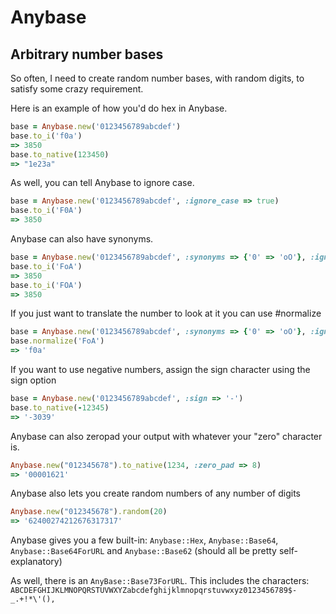 # Anybase

## Arbitrary number bases

So often, I need to create random number bases, with random digits, to satisfy
some crazy requirement.

Here is an example of how you'd do hex in Anybase.

```ruby
base = Anybase.new('0123456789abcdef')
base.to_i('f0a')
=> 3850
base.to_native(123450)
=> "1e23a"
```

As well, you can tell Anybase to ignore case.

```ruby
base = Anybase.new('0123456789abcdef', :ignore_case => true)
base.to_i('F0A')
=> 3850
```

Anybase can also have synonyms.

```ruby
base = Anybase.new('0123456789abcdef', :synonyms => {'0' => 'oO'}, :ignore_case => true)
base.to_i('FoA')
=> 3850
base.to_i('FOA')
=> 3850
```

If you just want to translate the number to look at it you can use #normalize

```ruby
base = Anybase.new('0123456789abcdef', :synonyms => {'0' => 'oO'}, :ignore_case => true)
base.normalize('FoA')
=> 'f0a'
```

If you want to use negative numbers, assign the sign character using the sign
option

```ruby
base = Anybase.new('0123456789abcdef', :sign => '-')
base.to_native(-12345)
=> '-3039'
```

Anybase can also zeropad your output with whatever your "zero" character is.

```ruby
Anybase.new("012345678").to_native(1234, :zero_pad => 8)
=> '00001621'
```

Anybase also lets you create random numbers of any number of digits

```ruby
Anybase.new("012345678").random(20)
=> '62400274212676317317'
```

Anybase gives you a few built-in: `Anybase::Hex`, `Anybase::Base64`,
`Anybase::Base64ForURL` and `Anybase::Base62` (should all be pretty
self-explanatory)

As well, there is an `AnyBase::Base73ForURL`. This includes the characters:
`ABCDEFGHIJKLMNOPQRSTUVWXYZabcdefghijklmnopqrstuvwxyz0123456789$-_.+!*\'(),`
